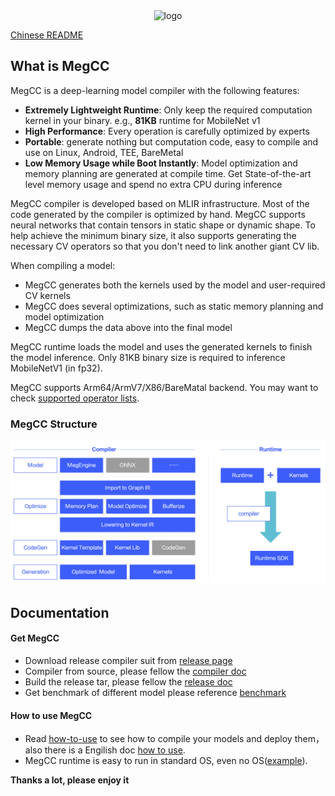 <div align="center">
<img src="doc/picture/cc.png" width = "50%" height = "50%" alt="logo" align=center/>
</div>

[Chinese README](./README_ZH_CN.md)

## What is MegCC

MegCC is a deep-learning model compiler with the following features:
* **Extremely Lightweight Runtime**: Only keep the required computation kernel in your binary. e.g., **81KB** runtime for MobileNet v1
* **High Performance**: Every operation is carefully optimized by experts
* **Portable**: generate nothing but computation code, easy to compile and use on Linux, Android, TEE, BareMetal
* **Low Memory Usage while Boot Instantly**: Model optimization and memory planning are generated at compile time. Get State-of-the-art level memory usage and spend no extra CPU during inference

MegCC compiler is developed based on MLIR infrastructure. Most of the code generated by the compiler is optimized by hand. MegCC supports neural networks that contain tensors in static shape or dynamic shape.
To help achieve the minimum binary size, it also supports generating the necessary CV operators so that you don't need to link another giant CV lib.

When compiling a model:
* MegCC generates both the kernels used by the model and user-required CV kernels
* MegCC does several optimizations, such as static memory planning and model optimization
* MegCC dumps the data above into the final model

MegCC runtime loads the model and uses the generated kernels to finish the model inference. Only 81KB binary size is required to inference MobileNetV1 (in fp32).

MegCC supports Arm64/ArmV7/X86/BareMatal backend. You may want to check [supported operator lists](doc/opr.md).

### MegCC Structure
![megcc_struct](doc/picture/megcc.png)

## Documentation

#### Get MegCC
* Download release compiler suit from [release page](https://github.com/MegEngine/MegCC/releases)
* Compiler from source, please fellow the [compiler doc](compiler/README.md)
* Build the release tar, please fellow the [release doc](doc/how-to-release.md)
* Get benchmark of different model please reference [benchmark](benchmark/README.md)

#### How to use MegCC

* Read [how-to-use](doc/how-to-use.md) to see how to compile your models and deploy them，also there is a Engilish doc [how to use](doc/how-to-use.md).
* MegCC runtime is easy to run in standard OS, even no OS([example](runtime/example/README.md)).  
 
**Thanks a lot, please enjoy it**
